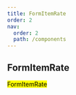 ```yaml
---
title: FormItemRate
order: 2
nav:
  order: 2
  path: /components
---
```


## FormItemRate

<mark>FormItemRate</mark>

<code src='./demos/Demo1.tsx' />

<API></API>
